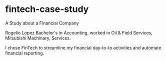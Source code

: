 # fintech-case-study
A Study about a Financial Company

Rogelio Lopez
Bachelor's in Accounting, worked in Oil & Field Services, Mitsubishi Machinary, Services.

I chose FinTech to streamline my financial day-to-to activities and automate financial reporting.